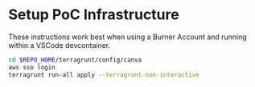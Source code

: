# Setup PoC Infrastructure

These instructions work best when using a Burner Account and running within a VSCode devcontainer.

```sh
cd $REPO_HOME/terragrunt/config/canva
aws sso login
terragrunt run-all apply --terragrunt-non-interactive
```